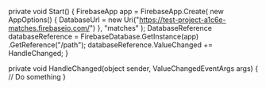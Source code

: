 private void Start() {
    FirebaseApp app = FirebaseApp.Create(
        new AppOptions()
        {
            DatabaseUrl = new Uri("https://test-project-a1c6e-matches.firebaseio.com/")
        }, 
        "matches"
    );
    DatabaseReference databaseReference = FirebaseDatabase.GetInstance(app)
        .GetReference("/path");
    databaseReference.ValueChanged += HandleChanged;
}

private void HandleChanged(object sender, ValueChangedEventArgs args) {
    // Do something
}        
